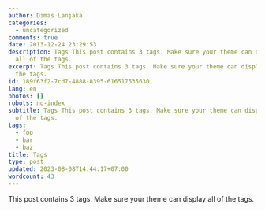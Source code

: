 ```yaml
---
author: Dimas Lanjaka
categories:
  - uncategorized
comments: true
date: 2013-12-24 23:29:53
description: Tags This post contains 3 tags. Make sure your theme can display
  all of the tags.
excerpt: Tags This post contains 3 tags. Make sure your theme can display all of
  the tags.
id: 189f63f2-7cd7-4888-8395-616517535630
lang: en
photos: []
robots: no-index
subtitle: Tags This post contains 3 tags. Make sure your theme can display all
  of the tags.
tags:
  - foo
  - bar
  - baz
title: Tags
type: post
updated: 2023-08-08T14:44:17+07:00
wordcount: 43
---
```


This post contains 3 tags. Make sure your theme can display all of the tags.